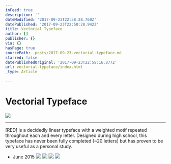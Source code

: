 ```yaml
---
inFeed: true
description: ''
dateModified: '2017-09-23T22:58:28.760Z'
datePublished: '2017-09-23T22:58:28.942Z'
title: Vectorial Typeface
author: []
publisher: {}
via: {}
hasPage: true
sourcePath: _posts/2017-09-23-vectorial-typeface.md
starred: false
datePublishedOriginal: '2017-09-23T22:58:16.877Z'
url: vectorial-typeface/index.html
_type: Article

---
```

# Vectorial Typeface
![](https://the-grid-user-content.s3-us-west-2.amazonaws.com/aa7c0bd1-2af0-400e-9fd7-f220b04b60bd.png)

---

\[RED\] is a decidedly linear typeface with a weighted motif repeated throughout each and every letter. Designed during high school, this typeface has never been fully completed (~20 letters) but has proven to be very useful as a personal study.

- June 2015
![](https://the-grid-user-content.s3-us-west-2.amazonaws.com/f8d10c5d-40b2-4ef1-b59d-56a35272c3f4.jpg)
![](https://the-grid-user-content.s3-us-west-2.amazonaws.com/5c97c32f-d43a-4eca-bcbe-f9de6d01b5ff.jpg)
![](https://the-grid-user-content.s3-us-west-2.amazonaws.com/69b55117-b74d-4c73-90f1-c3caec0c122f.jpg)
![](https://the-grid-user-content.s3-us-west-2.amazonaws.com/fd220d51-bffa-416f-87b9-65d52dc8a822.jpg)